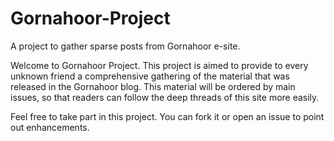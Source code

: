 # Gornahoor-Project
A project to gather sparse posts from Gornahoor e-site.

Welcome to Gornahoor Project. This project is aimed to provide to every unknown friend a comprehensive gathering of the material that was released in the Gornahoor blog. 
This material will be ordered by main issues, so that readers can follow the deep threads of this site more easily.

Feel free to take part in this project. You can fork it or open an issue to point out enhancements.
